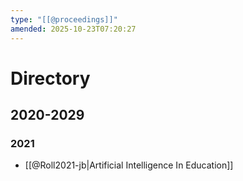 ```yaml
---
type: "[[@proceedings]]"
amended: 2025-10-23T07:20:27
---
```


# Directory
## 2020-2029
### 2021
- [[@Roll2021-jb|Artificial Intelligence In Education]]
